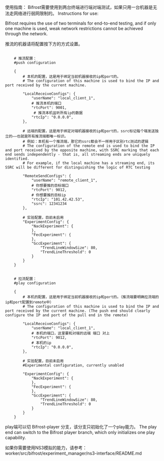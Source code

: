 使用指南：
Bifrost需要使用到两台终端进行端对端测试，如果只用一台机器是无法走网络进行弱网限制的。
Instructions for use:

Bifrost requires the use of two terminals for end-to-end testing, and if only one machine is used, weak network
restrictions cannot be achieved through the network.

推流的机器请将配置按下方的方式设置。

```

    # 推流配置：
    #push configuration
    
    {   
        # 本机的配置，这是用于绑定当前机器接收的ip和port的。
        # The configuration of this machine is used to bind the IP and port received by the current machine.

        "LocalReceiveConfigs": {
            "userName": "local_client_1",
            # 推流本机的端口
            "rtcPort": 9001,
             # 推流本机监听所有ip的数据
            "rtcIp": "0.0.0.0",
        },

        # 远端的配置，这是用于绑定对端机器接收的ip和port的，ssrc标记每个端发送独立的——也就是所有推流端都唯一标识。
        # 例如：本机有一个推流端，那它的ssrc都会不一样用于区别rtc测试的逻辑
        # The configuration of the remote end is used to bind the IP and port received by the opposite machine, with SSRC marking that each end sends independently - that is, all streaming ends are uniquely identified.
        # For example, if the local machine has a streaming end, its SSRC will be different for distinguishing the logic of RTC testing        

        "RemoteSendConfigs": {
            "userName": "remote_client_1",
            # 你想要推的目标端口
            "rtcPort": 9012,
            # 你想要推的目标ip
            "rtcIp": "101.42.42.53",
            "ssrc": 12341234
        },
        
        # 实验配置，目前未启用
        "ExperimentConfig": {
            "NackExperiment": {
            },
            "FecExperiment": {
            },
            "GccExperiment": {
                "TrendLineWindowSize": 80,
                "TrendLineThreshold": 0
            }
        }
    }


```

```
    # 拉流配置：
    #play configuration
    
    {   
        # 本机的配置，这是用于绑定当前机器接收的ip和port的。（推流端要明确拉流端的ip和port配置到remote中）
        # The configuration of this machine is used to bind the IP and port received by the current machine. (The push end should clearly configure the IP and port of the pull end in the remote)

        "LocalReceiveConfigs": {
            "userName": "local_client_1",
            # 本机的端口，这里要和对端的远端 端口 对上
            "rtcPort": 9012,
            # 本机的ip
            "rtcIp": "0.0.0.0",
        },

        # 实验配置，目前未启用
        #Experimental configuration, currently unabled

        "ExperimentConfig": {
            "NackExperiment": {
            },
            "FecExperiment": {
            },
            "GccExperiment": {
                "TrendLineWindowSize": 80,
                "TrendLineThreshold": 0
            }
        }
    }

```

play端可以切 Bifrost-player 分支，该分支只初始化了一个play能力。
The play end can switch to the Bifrost player branch, which only initializes one play capability.

如果你需要使用NS3模拟的能力，请参考：worker/src/bifrost/experiment_manager/ns3-interface/README.md